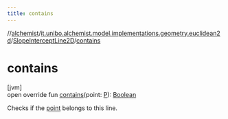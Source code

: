 ```yaml
---
title: contains
---
```

//[alchemist](../../../index.html)/[it.unibo.alchemist.model.implementations.geometry.euclidean2d](../index.html)/[SlopeInterceptLine2D](index.html)/[contains](contains.html)



# contains



[jvm]\
open override fun [contains](contains.html)(point: [P](index.html)): [Boolean](https://kotlinlang.org/api/latest/jvm/stdlib/kotlin/-boolean/index.html)



Checks if the [point](contains.html) belongs to this line.




